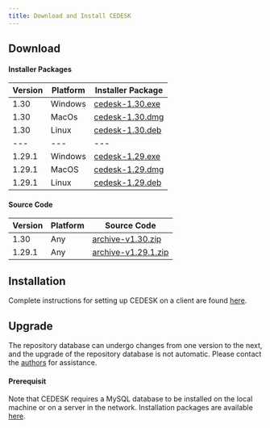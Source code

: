 ```yaml
---
title: Download and Install CEDESK
---
```


## Download

#### Installer Packages

| Version | Platform | Installer Package |
|---|---|---|
| 1.30 | Windows | [cedesk-1.30.exe](https://goo.gl/MJJ1v9) |
| 1.30 | MacOs | [cedesk-1.30.dmg](https://goo.gl/AFzmH8) |
| 1.30 | Linux | [cedesk-1.30.deb](https://goo.gl/TSFNRe) |
|---|---|---|
| 1.29.1 | Windows | [cedesk-1.29.exe](https://goo.gl/o87FgL) |
| 1.29.1 | MacOS | [cedesk-1.29.dmg](https://goo.gl/xm2EsT) |
| 1.29.1 | Linux | [cedesk-1.29.deb](https://goo.gl/NZwMkh) |

#### Source Code

| Version | Platform | Source Code |
|---|---|---|
| 1.30| Any | [archive-v1.30.zip](https://goo.gl/xAADs7) |
| 1.29.1| Any | [archive-v1.29.1.zip](https://goo.gl/tkSNRz) |


## Installation

Complete instructions for setting up CEDESK on a client are found [here](/docs/CEDESK-Setup.pdf).

## Upgrade

The repository database can undergo changes from one version to the next, and the upgrade of the repository database is not automatic. Please contact the [authors](mailto:cedeskteam@gmail.com) for assistance.

#### Prerequisit

Note that CEDESK requires a MySQL database to be installed on the local machine or on a server in the network. Installation packages are available [here](https://dev.mysql.com/downloads/mysql/).

